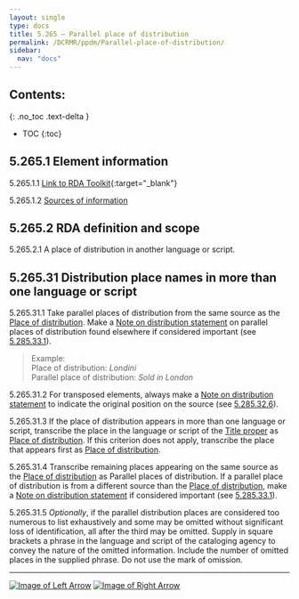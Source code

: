 ```yaml
---
layout: single
type: docs
title: 5.265 — Parallel place of distribution
permalink: /DCRMR/ppdm/Parallel-place-of-distribution/
sidebar:
  nav: "docs"
---
```


## Contents:
{: .no_toc .text-delta }

- TOC
{:toc}

## 5.265.1 Element information

<a name="5.265.1.1">5.265.1.1</a> [Link to RDA Toolkit](https://access.rdatoolkit.org/Content/Index?externalId=en-US_ala-d791f2ed-ab22-3a5a-b659-61703a92c800){:target="_blank"}

<a name="5.265.1.2">5.265.1.2</a> [Sources of information](/DCRMR/ppdm/#5011-sources-of-information)

## 5.265.2 RDA definition and scope

<a name="5.265.2.1">5.265.2.1</a> A place of distribution in another language or script.

## 5.265.31 Distribution place names in more than one language or script

<a name="5.265.31.1">5.265.31.1</a> Take parallel places of distribution from the same source as the [Place of distribution](/DCRMR/ppdm/Place-of-distribution/). Make a [Note on distribution statement](/DCRMR/ppdm/Note-on-distribution-statement/) on parallel places of distribution found elsewhere if considered important (see [5.285.33.1](/DCRMR/ppdm/Note-on-distribution-statement/#5.285.33.1)).

>Example:  
>Place of distribution: <CITE>Londini</CITE>  
>Parallel place of distribution: <CITE>Sold in London</CITE>  

<a name="5.265.31.2">5.265.31.2</a> For transposed elements, always make a [Note on distribution statement](/DCRMR/ppdm/Note-on-distribution-statement/) to indicate the original position on the source (see [5.285.32.6](/DCRMR/ppdm/Note-on-distribution-statement/#5.285.32.6)).

<a name="5.265.31.3">5.265.31.3</a> If the place of distribution appears in more than one language or script, transcribe the place in the language or script of the [Title proper](/DCRMR/title/Title-proper/) as [Place of distribution](/DCRMR/ppdm/Place-of-distribution/). If this criterion does not apply, transcribe the place that appears first as [Place of distribution](/DCRMR/ppdm/Place-of-distribution/).

<a name="5.265.31.4">5.265.31.4</a> Transcribe remaining places appearing on the same source as the [Place of distribution](/DCRMR/ppdm/Place-of-distribution/) as Parallel places of distribution. If a parallel place of distribution is from a different source than the [Place of distribution](/DCRMR/ppdm/Place-of-distribution/), make a [Note on distribution statement](/DCRMR/ppdm/Note-on-distribution-statement/) if considered important (see [5.285.33.1](/DCRMR/ppdm/Note-on-distribution-statement/#5.285.33.1)).

<a name="5.265.31.5">5.265.31.5</a> *Optionally*, if the parallel distribution places are considered too numerous to list exhaustively and some may be omitted without significant loss of identification, all after the third may be omitted. Supply in square brackets a phrase in the language and script of the cataloging agency to convey the nature of the omitted information. Include the number of omitted places in the supplied phrase. Do not use the mark of omission.

---

[![Image of Left Arrow](https://rbms-bsc.github.io/DCRMR/assets/pictures/navigation/Arrow_Left.png "5.26 — Place of distribution")](/DCRMR/ppdm/Place-of-distribution/) [![Image of Right Arrow](https://rbms-bsc.github.io/DCRMR/assets/pictures/navigation/Arrow_Right.png "5.27 — Name of distributor")](/DCRMR/ppdm/Name-of-distributor/)
